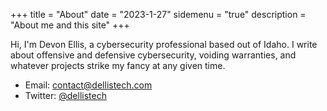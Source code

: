 +++
title = "About"
date = "2023-1-27"
sidemenu = "true"
description = "About me and this site"
+++

Hi, I'm Devon Ellis, a cybersecurity professional based out of Idaho. I write about offensive and defensive cybersecurity, voiding warranties, and whatever projects strike my fancy at any given time. 


- Email: contact@dellistech.com
- Twitter: [@dellistech](https://twitter.com/dellistech)
